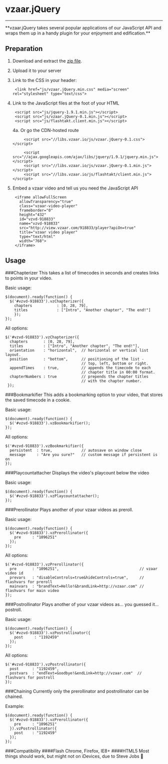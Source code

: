vzaar.jQuery
============
<hr>
**vzaar.jQuery takes several popular applications of our JavaScript API and wraps them up in a handy plugin for your enjoyment and edification.**

Preparation
-----------

1. Download and extract the [zip file](https://github.com/vzaar/vzaar-jquery/archive/master.zip).
2. Upload it to your server
3. Link to the CSS in your header:

        <link href="js/vzaar.jQuery.min.css" media="screen" rel="stylesheet" type="text/css">
4. Link to the JavaScript files at the foot of your HTML

        <script src="js/jquery-1.9.1.min.js"></script>
        <script src="js/vzaar.jQuery-0.1.min.js"></script>
        <script src="js/flashtakt.client.min.js"></script>
        
    4a. Or go the CDN-hosted route
            
            <script src="//libs.vzaar.io/js/vzaar.jQuery-0.1.css"></script>
            
            <script src="//ajax.googleapis.com/ajax/libs/jquery/1.9.1/jquery.min.js"></script>
            <script src="//libs.vzaar.io/js/vzaar.jQuery-0.1.min.js"></script>
            <script src="//libs.vzaar.io/js/flashtakt/client.min.js"></script>
            

5. Embed a vzaar video and tell us you need the JavaScript API

        <iframe allowFullScreen
          allowTransparency="true"
          class="vzaar-video-player"
          frameborder="0"
          height="432"
          id="vzvd-918833"
          name="vzvd-918833"
          src="http://view.vzaar.com/918833/player?apiOn=true"
          title="vzaar video player"
          type="text/html"
          width="768">
        </iframe>

Usage
-----

###Chapterizer
This takes a list of timecodes in seconds and creates links to points in your video.

Basic usage:

    $(document).ready(function() {
      $('#vzvd-918833').vzChapterizer({
    	chapters		   : [0, 28, 79],
    	titles			   : ["Intro", "Another chapter", "The end!"]
    	});
    });

All options:

    $('#vzvd-918833').vzChapterizer({
      chapters       : [0, 28, 79],
      titles         : ["Intro", "Another chapter", "The end!"],
      orientation    : "horizontal",  // horizontal or vertical list layout.
      position       : "bottom",      // positioning of the list -
                                      // top, left, bottom or right.
      appendTimes    : true,          // appends the timecode to each
                                      // chapter title in 00:00 format.
      chapterNumbers : true           // prepends the chapter titles
                                      // with the chapter number.
     });

###Bookmarkifier
This adds a bookmarking option to your video, that stores the saved timecode in a cookie.

Basic usage:

    $(document).ready(function() {
      $('#vzvd-918833').vzBookmarkifier();
    });

All options:

    $('#vzvd-918833').vzBookmarkifier({
      persistent  : true,             // autosave on window close
      message     : "Are you sure?"   // custom message if persistent is on
    });

###Playcountattacher
Displays the video's playcount below the video

Basic usage:
    
    $(document).ready(function() {
      $('#vzvd-918833').vzPlaycountattacher();
    });
    
###Prerollinator
Plays another of your vzaar videos as preroll.

Basic usage:

    $(document).ready(function() {
      $('#vzvd-918833').vzPrerollinator({
        pre     : "1096251"
      });
    });

All options:

    $('#vzvd-918833').vzPrerollinator({
      pre       : "1096251",                                    // vzaar video id
      prevars   : "disableControls=true&hideControls=true",     // flashvars for preroll
      mainvars  : "brandText=Hello!&brandLink=http://vzaar.com" // flashvars for main video
    });

###Postrollinator
Plays another of your vzaar videos as... you guessed it... postroll.

Basic usage:

    $(document).ready(function() {
      $('#vzvd-918833').vzPostrollinator({
        post     : "1192459"
      });
    });

All options:

    $('#vzvd-918833').vzPostrollinator({
      post      : "1192459",                                   
      postvars  : "endText=Goodbye!&endLink=http://vzaar.com"  // flashvars for postroll
    });

###Chaining
Currently only the prerollinator and postrollinator can be chained.

Example:

    $(document).ready(function() {
      $('#vzvd-918833').vzPrerollinator({
        pre     : "1096251"
      }).vzPostrollinator({
        post    : "1192459"
      });
    });

###Compatibility
####Flash
Chrome, Firefox, IE8+
####HTML5
Most things should work, but might not on iDevices, due to Steve Jobs :ghost:
